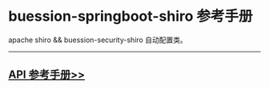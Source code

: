 # buession-springboot-shiro 参考手册


apache shiro && buession-security-shiro 自动配置类。


---


## [API 参考手册>>](/manual/2.0/docs/buession-springboot-shiro/)